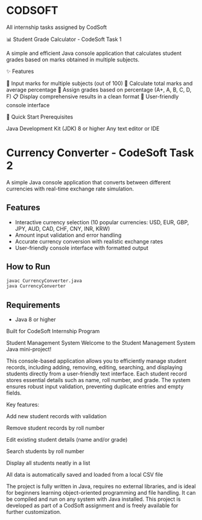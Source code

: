 # CODSOFT
 All internship tasks assigned by CodSoft
 
 
 📊 Student Grade Calculator - CodeSoft Task 1

A simple and efficient Java console application that calculates student grades based on marks obtained in multiple subjects.

✨ Features

📝 Input marks for multiple subjects (out of 100)
🧮 Calculate total marks and average percentage
🎯 Assign grades based on percentage (A+, A, B, C, D, F)
📋 Display comprehensive results in a clean format
🔄 User-friendly console interface

🚀 Quick Start
Prerequisites

Java Development Kit (JDK) 8 or higher
Any text editor or IDE



# Currency Converter - CodeSoft Task 2

A simple Java console application that converts between different currencies with real-time exchange rate simulation.

## Features
- Interactive currency selection (10 popular currencies: USD, EUR, GBP, JPY, AUD, CAD, CHF, CNY, INR, KRW)
- Amount input validation and error handling
- Accurate currency conversion with realistic exchange rates
- User-friendly console interface with formatted output

## How to Run
```bash
javac CurrencyConverter.java
java CurrencyConverter
```

## Requirements
- Java 8 or higher

Built for CodeSoft Internship Program





Student Management System
Welcome to the Student Management System Java mini-project!

This console-based application allows you to efficiently manage student records, including adding, removing, editing, searching, and displaying students directly from a user-friendly text interface. Each student record stores essential details such as name, roll number, and grade. The system ensures robust input validation, preventing duplicate entries and empty fields.

Key features:

Add new student records with validation

Remove student records by roll number

Edit existing student details (name and/or grade)

Search students by roll number

Display all students neatly in a list

All data is automatically saved and loaded from a local CSV file

The project is fully written in Java, requires no external libraries, and is ideal for beginners learning object-oriented programming and file handling. It can be compiled and run on any system with Java installed. This project is developed as part of a CodSoft assignment and is freely available for further customization.
